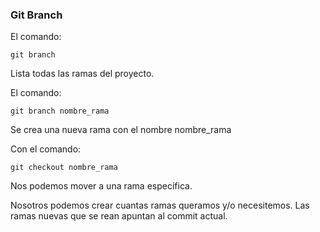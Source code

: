 ### Git Branch
El comando:
```
git branch
```
Lista todas las ramas del proyecto.

El comando:
```
git branch nombre_rama
```
Se crea una nueva rama con el nombre nombre_rama

Con el comando:
```
git checkout nombre_rama
```
Nos podemos mover a una rama específica.

Nosotros podemos crear cuantas ramas queramos y/o necesitemos. Las ramas nuevas que se rean apuntan al commit actual.
